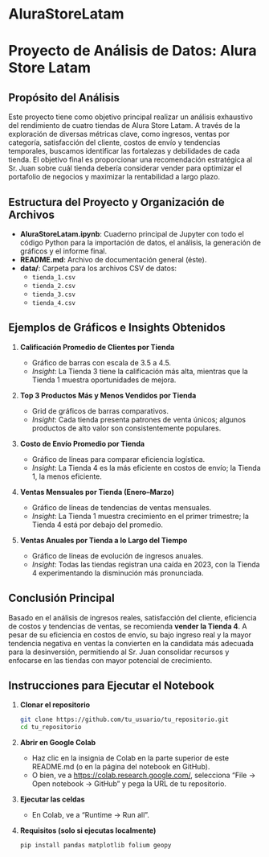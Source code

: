 # AluraStoreLatam
# Proyecto de Análisis de Datos: Alura Store Latam

## Propósito del Análisis
Este proyecto tiene como objetivo principal realizar un análisis exhaustivo del rendimiento de cuatro tiendas de Alura Store Latam. A través de la exploración de diversas métricas clave, como ingresos, ventas por categoría, satisfacción del cliente, costos de envío y tendencias temporales, buscamos identificar las fortalezas y debilidades de cada tienda. El objetivo final es proporcionar una recomendación estratégica al Sr. Juan sobre cuál tienda debería considerar vender para optimizar el portafolio de negocios y maximizar la rentabilidad a largo plazo.

## Estructura del Proyecto y Organización de Archivos
- **AluraStoreLatam.ipynb**: Cuaderno principal de Jupyter con todo el código Python para la importación de datos, el análisis, la generación de gráficos y el informe final.  
- **README.md**: Archivo de documentación general (éste).  
- **data/**: Carpeta para los archivos CSV de datos:
  - `tienda_1.csv`
  - `tienda_2.csv`
  - `tienda_3.csv`
  - `tienda_4.csv`

## Ejemplos de Gráficos e Insights Obtenidos
1. **Calificación Promedio de Clientes por Tienda**  
   - Gráfico de barras con escala de 3.5 a 4.5.  
   - *Insight*: La Tienda 3 tiene la calificación más alta, mientras que la Tienda 1 muestra oportunidades de mejora.

2. **Top 3 Productos Más y Menos Vendidos por Tienda**  
   - Grid de gráficos de barras comparativos.  
   - *Insight*: Cada tienda presenta patrones de venta únicos; algunos productos de alto valor son consistentemente populares.

3. **Costo de Envío Promedio por Tienda**  
   - Gráfico de líneas para comparar eficiencia logística.  
   - *Insight*: La Tienda 4 es la más eficiente en costos de envío; la Tienda 1, la menos eficiente.

4. **Ventas Mensuales por Tienda (Enero–Marzo)**  
   - Gráfico de líneas de tendencias de ventas mensuales.  
   - *Insight*: La Tienda 1 muestra crecimiento en el primer trimestre; la Tienda 4 está por debajo del promedio.

5. **Ventas Anuales por Tienda a lo Largo del Tiempo**  
   - Gráfico de líneas de evolución de ingresos anuales.  
   - *Insight*: Todas las tiendas registran una caída en 2023, con la Tienda 4 experimentando la disminución más pronunciada.

## Conclusión Principal
Basado en el análisis de ingresos reales, satisfacción del cliente, eficiencia de costos y tendencias de ventas, se recomienda **vender la Tienda 4**. A pesar de su eficiencia en costos de envío, su bajo ingreso real y la mayor tendencia negativa en ventas la convierten en la candidata más adecuada para la desinversión, permitiendo al Sr. Juan consolidar recursos y enfocarse en las tiendas con mayor potencial de crecimiento.

## Instrucciones para Ejecutar el Notebook
1. **Clonar el repositorio**  
   ```bash
   git clone https://github.com/tu_usuario/tu_repositorio.git
   cd tu_repositorio
2. **Abrir en Google Colab**  
   - Haz clic en la insignia de Colab en la parte superior de este README.md (o en la página del notebook en GitHub).  
   - O bien, ve a https://colab.research.google.com/, selecciona “File → Open notebook → GitHub” y pega la URL de tu repositorio.

3. **Ejecutar las celdas**  
   - En Colab, ve a “Runtime → Run all”.

4. **Requisitos (solo si ejecutas localmente)**  
   ```bash
   pip install pandas matplotlib folium geopy
